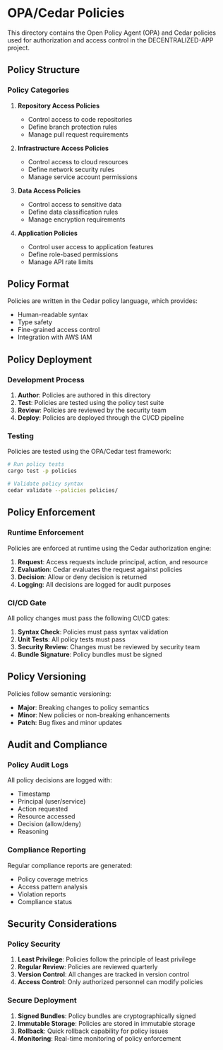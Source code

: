 # OPA/Cedar Policies

This directory contains the Open Policy Agent (OPA) and Cedar policies used for authorization and access control in the DECENTRALIZED-APP project.

## Policy Structure

### Policy Categories

1. **Repository Access Policies**
   - Control access to code repositories
   - Define branch protection rules
   - Manage pull request requirements

2. **Infrastructure Access Policies**
   - Control access to cloud resources
   - Define network security rules
   - Manage service account permissions

3. **Data Access Policies**
   - Control access to sensitive data
   - Define data classification rules
   - Manage encryption requirements

4. **Application Policies**
   - Control user access to application features
   - Define role-based permissions
   - Manage API rate limits

## Policy Format

Policies are written in the Cedar policy language, which provides:

- Human-readable syntax
- Type safety
- Fine-grained access control
- Integration with AWS IAM

## Policy Deployment

### Development Process

1. **Author**: Policies are authored in this directory
2. **Test**: Policies are tested using the policy test suite
3. **Review**: Policies are reviewed by the security team
4. **Deploy**: Policies are deployed through the CI/CD pipeline

### Testing

Policies are tested using the OPA/Cedar test framework:

```bash
# Run policy tests
cargo test -p policies

# Validate policy syntax
cedar validate --policies policies/
```

## Policy Enforcement

### Runtime Enforcement

Policies are enforced at runtime using the Cedar authorization engine:

1. **Request**: Access requests include principal, action, and resource
2. **Evaluation**: Cedar evaluates the request against policies
3. **Decision**: Allow or deny decision is returned
4. **Logging**: All decisions are logged for audit purposes

### CI/CD Gate

All policy changes must pass the following CI/CD gates:

1. **Syntax Check**: Policies must pass syntax validation
2. **Unit Tests**: All policy tests must pass
3. **Security Review**: Changes must be reviewed by security team
4. **Bundle Signature**: Policy bundles must be signed

## Policy Versioning

Policies follow semantic versioning:

- **Major**: Breaking changes to policy semantics
- **Minor**: New policies or non-breaking enhancements
- **Patch**: Bug fixes and minor updates

## Audit and Compliance

### Policy Audit Logs

All policy decisions are logged with:

- Timestamp
- Principal (user/service)
- Action requested
- Resource accessed
- Decision (allow/deny)
- Reasoning

### Compliance Reporting

Regular compliance reports are generated:

- Policy coverage metrics
- Access pattern analysis
- Violation reports
- Compliance status

## Security Considerations

### Policy Security

1. **Least Privilege**: Policies follow the principle of least privilege
2. **Regular Review**: Policies are reviewed quarterly
3. **Version Control**: All changes are tracked in version control
4. **Access Control**: Only authorized personnel can modify policies

### Secure Deployment

1. **Signed Bundles**: Policy bundles are cryptographically signed
2. **Immutable Storage**: Policies are stored in immutable storage
3. **Rollback**: Quick rollback capability for policy issues
4. **Monitoring**: Real-time monitoring of policy enforcement